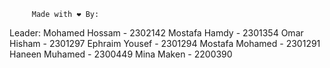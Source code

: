 
         Made with ❤️ By:

 Leader:  Mohamed Hossam  - 2302142
         Mostafa Hamdy   - 2301354
         Omar    Hisham  - 2301297
         Ephraim Yousef  - 2301294
         Mostafa Mohamed - 2301291
         Haneen  Muhamed - 2300449
         Mina    Maken   - 2200390
